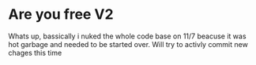 # Are you free V2 

Whats up, bassically i nuked the whole code base on 11/7 beacuse it was hot garbage and needed to be started over. Will try to activly commit new chages this time

